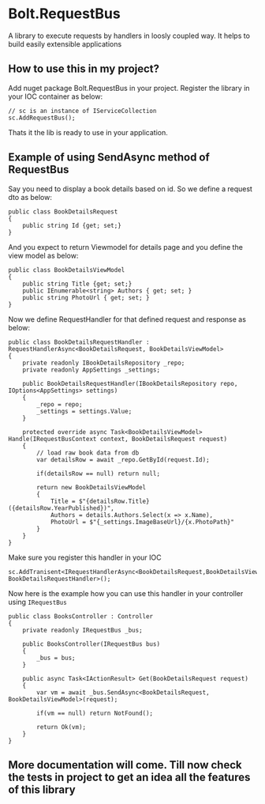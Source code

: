 # Bolt.RequestBus

A library to execute requests by handlers in loosly coupled way. It helps to build easily extensible applications

## How to use this in my project?

Add nuget package Bolt.RequestBus in your project. Register the library in your IOC container as below:

    // sc is an instance of IServiceCollection
    sc.AddRequestBus();

Thats it the lib is ready to use in your application.

## Example of using SendAsync method of RequestBus

Say you need to display a book details based on id. So we define a request dto as below:

    public class BookDetailsRequest
    {
        public string Id {get; set;}
    }

And you expect to return Viewmodel for details page and you define the view model as below:

    public class BookDetailsViewModel
    {
        public string Title {get; set;}
        public IEnumerable<string> Authors { get; set; }
        public string PhotoUrl { get; set; }
    }

Now we define RequestHandler for that defined request and response as below:

    public class BookDetailsRequestHandler : RequestHandlerAsync<BookDetailsRequest, BookDetailsViewModel>
    {
        private readonly IBookDetailsRepository _repo;
        private readonly AppSettings _settings;

        public BookDetailsRequestHandler(IBookDetailsRepository repo, IOptions<AppSettings> settings)
        {
            _repo = repo;
            _settings = settings.Value;
        }

        protected override async Task<BookDetailsViewModel> Handle(IRequestBusContext context, BookDetailsRequest request)
        {
            // load raw book data from db
            var detailsRow = await _repo.GetById(request.Id);

            if(detailsRow == null) return null;

            return new BookDetailsViewModel
            {
                Title = $"{detailsRow.Title} ({detailsRow.YearPublished})",
                Authors = details.Authors.Select(x => x.Name),
                PhotoUrl = $"{_settings.ImageBaseUrl}/{x.PhotoPath}"
            }
        }
    }

Make sure you register this handler in your IOC

    sc.AddTranisent<IRequestHandlerAsync<BookDetailsRequest,BookDetailsViewModel>, BookDetailsRequestHandler>();

Now here is the example how you can use this handler in your controller using `IRequestBus`

    public class BooksController : Controller
    {
        private readonly IRequestBus _bus;

        public BooksController(IRequestBus bus)
        {
            _bus = bus;
        }

        public async Task<IActionResult> Get(BookDetailsRequest request)
        {
            var vm = await _bus.SendAsync<BookDetailsRequest, BookDetailsViewModel>(request);

            if(vm == null) return NotFound();

            return Ok(vm);
        }
    }

## More documentation will come. Till now check the tests in project to get an idea all the features of this library